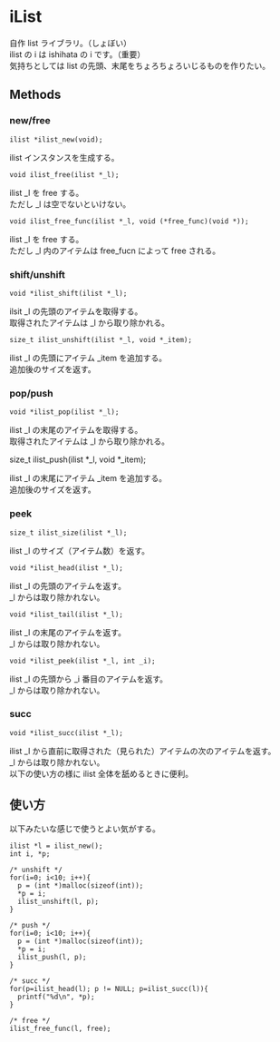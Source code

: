 # iList

自作 list ライブラリ。（しょぼい）   
ilist の i は ishihata の i です。（重要）   
気持ちとしては list の先頭、末尾をちょろちょろいじるものを作りたい。   

## Methods
### new/free

    ilist *ilist_new(void);

ilist インスタンスを生成する。

    void ilist_free(ilist *_l);

ilist _l を free する。   
ただし _l は空でないといけない。

    void ilist_free_func(ilist *_l, void (*free_func)(void *));

ilist _l を free する。   
ただし _l 内のアイテムは free_fucn によって free される。



### shift/unshift
    
    void *ilist_shift(ilist *_l);

ilsit _l の先頭のアイテムを取得する。   
取得されたアイテムは _l から取り除かれる。

    size_t ilist_unshift(ilist *_l, void *_item);

ilist _l の先頭にアイテム _item を追加する。   
追加後のサイズを返す。



### pop/push

    void *ilist_pop(ilist *_l);

ilist _l の末尾のアイテムを取得する。   
取得されたアイテムは _l から取り除かれる。

   size_t ilist_push(ilist *_l, void *_item);

ilist _l の末尾にアイテム _item を追加する。   
追加後のサイズを返す。



### peek

    size_t ilist_size(ilist *_l);

ilist _l のサイズ（アイテム数）を返す。

    void *ilist_head(ilist *_l);

ilist _l の先頭のアイテムを返す。   
_l からは取り除かれない。

    void *ilist_tail(ilist *_l);

ilist _l の末尾のアイテムを返す。   
_l からは取り除かれない。

    void *ilist_peek(ilist *_l, int _i);

ilist _l の先頭から _i 番目のアイテムを返す。   
_l からは取り除かれない。



### succ

    void *ilist_succ(ilist *_l);

ilist _l から直前に取得された（見られた）アイテムの次のアイテムを返す。  
_l からは取り除かれない。   
以下の使い方の様に ilist 全体を舐めるときに便利。



## 使い方

以下みたいな感じで使うとよい気がする。

    ilist *l = ilist_new();
    int i, *p;

    /* unshift */
    for(i=0; i<10; i++){
      p = (int *)malloc(sizeof(int));
      *p = i;
      ilist_unshift(l, p);
    }

    /* push */
    for(i=0; i<10; i++){
      p = (int *)malloc(sizeof(int));
      *p = i;
      ilist_push(l, p);
    }

    /* succ */
    for(p=ilist_head(l); p != NULL; p=ilist_succ(l)){
      printf("%d\n", *p);
    }

    /* free */
    ilist_free_func(l, free);
